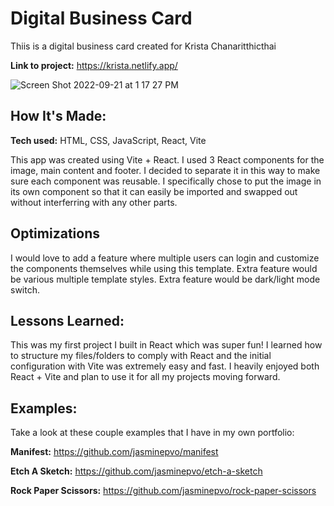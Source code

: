 # Digital Business Card

Thiis is a digital business card created for Krista Chanaritthicthai

**Link to project:** https://krista.netlify.app/

![Screen Shot 2022-09-21 at 1 17 27 PM](https://user-images.githubusercontent.com/99847030/191569601-4a59564e-1261-43c5-a4ca-32c9a6cdae01.jpg)

## How It's Made:

**Tech used:** HTML, CSS, JavaScript, React, Vite

This app was created using Vite + React. I used 3 React components for the image, main content and footer. I decided to separate it in this way to make sure each component was reusable. I specifically chose to put the image in its own component so that it can easily be imported and swapped out without interferring with any other parts. 

## Optimizations

I would love to add a feature where multiple users can login and customize the components themselves while using this template. Extra feature would be various multiple template styles. Extra feature would be dark/light mode switch. 

## Lessons Learned:

This was my first project I built in React which was super fun! I learned how to structure my files/folders to comply with React and the initial configuration with Vite was extremely easy and fast. I heavily enjoyed both React + Vite and plan to use it for all my projects moving forward. 

## Examples:
Take a look at these couple examples that I have in my own portfolio:

**Manifest:** https://github.com/jasminepvo/manifest

**Etch A Sketch:** https://github.com/jasminepvo/etch-a-sketch

**Rock Paper Scissors:** https://github.com/jasminepvo/rock-paper-scissors
